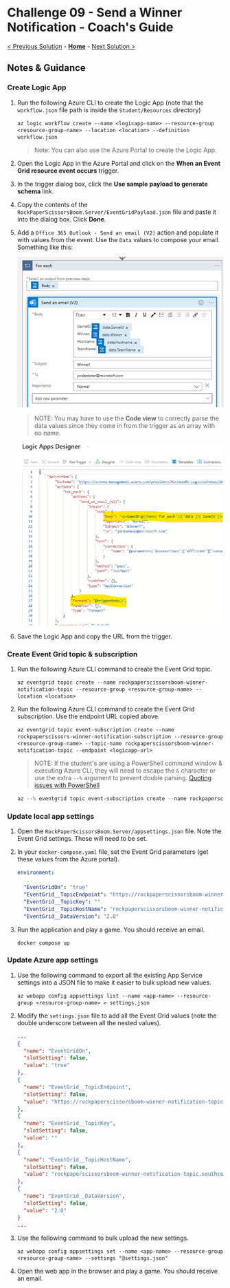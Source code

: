 # Challenge 09 - Send a Winner Notification - Coach's Guide

[< Previous Solution](./Solution-08.md) - **[Home](./README.md)** - [Next Solution >](./Solution-10.md)

## Notes & Guidance

### Create Logic App

1.  Run the following Azure CLI to create the Logic App (note that the `workflow.json` file path is inside the `Student/Resources` directory)

    ```shell
    az logic workflow create --name <logicapp-name> --resource-group <resource-group-name> --location <location> --definition workflow.json
    ```

    > Note: You can also use the Azure Portal to create the Logic App.

1.  Open the Logic App in the Azure Portal and click on the **When an Event Grid resource event occurs** trigger.

1.  In the trigger dialog box, click the **Use sample payload to generate schema** link.

1.  Copy the contents of the `RockPaperScissorsBoom.Server/EventGridPayload.json` file and paste it into the dialog box. Click **Done**.

1.  Add a `Office 365 Outlook - Send an email (V2)` action and populate it with values from the event. Use the `Data` values to compose your email. Something like this:

    ![Send an email](../images/sendAnEmail.png)

    > NOTE: You may have to use the **Code view** to correctly parse the data values since they come in from the trigger as an array with no name.

    ![Code view](../images/logicAppsCodeView.png)

1.  Save the Logic App and copy the URL from the trigger.

### Create Event Grid topic & subscription

1.  Run the following Azure CLI command to create the Event Grid topic.

    ```shell
    az eventgrid topic create --name rockpaperscissorsboom-winner-notification-topic --resource-group <resource-group-name> --location <location>
    ```

1.  Run the following Azure CLI command to create the Event Grid subscription. Use the endpoint URL copied above.

    ```shell
    az eventgrid topic event-subscription create --name rockpaperscissors-winner-notification-subscription --resource-group <resource-group-name> --topic-name rockpaperscissorsboom-winner-notification-topic --endpoint <logicapp-url>
    ```

    > NOTE: If the student's are using a PowerShell command window & executing Azure CLI, they will need to escape the `&` character or use the extra `--%` argument to prevent double parsing. [Quoting issues with PowerShell](https://github.com/Azure/azure-cli/blob/dev/doc/quoting-issues-with-powershell.md)

    ```powershell
    az --% eventgrid topic event-subscription create --name rockpaperscissors-winner-notification-subscription --resource-group <resource-group-name> --topic-name rockpaperscissorsboom-winner-notification-topic --endpoint <logicapp-url>
    ```

### Update local app settings

1.  Open the `RockPaperScissorsBoom.Server/appsettings.json` file. Note the Event Grid settings. These will need to be set.

1.  In your `docker-compose.yaml` file, set the Event Grid parameters (get these values from the Azure portal).

    ```yaml
    environment:
      ...
      "EventGridOn": "true"
      "EventGrid__TopicEndpoint": "https://rockpaperscissorsboom-winner-notification-topic.southcentralus-1.eventgrid.azure.net/api/events"
      "EventGrid__TopicKey": ""
      "EventGrid__TopicHostName": "rockpaperscissorsboom-winner-notification-topic.southcentralus-1.eventgrid.azure.net"
      "EventGrid__DataVersion": "2.0"
    ```

1.  Run the application and play a game. You should receive an email.

    ```shell
    docker compose up
    ```

### Update Azure app settings

1.  Use the following command to export all the existing App Service settings into a JSON file to make it easier to bulk upload new values.

    ```shell
    az webapp config appsettings list --name <app-name> --resource-group <resource-group-name> > settings.json
    ```

1.  Modify the `settings.json` file to add all the Event Grid values (note the double underscore between all the nested values).

    ```json
    ...
    {
      "name": "EventGridOn",
      "slotSetting": false,
      "value": "true"
    },
    {
      "name": "EventGrid__TopicEndpoint",
      "slotSetting": false,
      "value": "https://rockpaperscissorsboom-winner-notification-topic.southcentralus-1.eventgrid.azure.net/api/events"
    },
    {
      "name": "EventGrid__TopicKey",
      "slotSetting": false,
      "value": ""
    },
    {
      "name": "EventGrid__TopicHostName",
      "slotSetting": false,
      "value": "rockpaperscissorsboom-winner-notification-topic.southcentralus-1.eventgrid.azure.net"
    },
    {
      "name": "EventGrid__DataVersion",
      "slotSetting": false,
      "value": "2.0"
    }
    ...
    ```

1.  Use the following command to bulk upload the new settings.

    ```shell
    az webapp config appsettings set --name <app-name> --resource-group <resource-group-name> --settings "@settings.json"
    ```

1.  Open the web app in the browser and play a game. You should receive an email.
